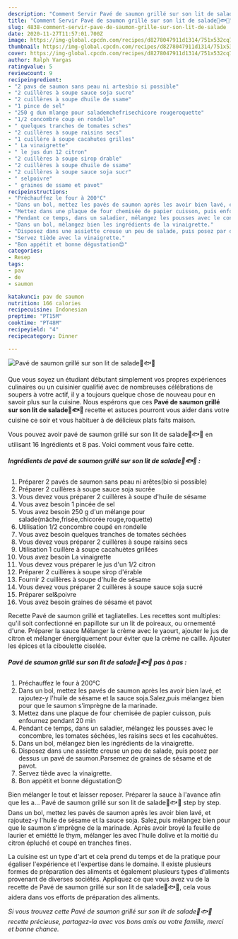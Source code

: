 ```yaml
---
description: "Comment Servir Pavé de saumon grillé sur son lit de salade🥗🐟🍃"
title: "Comment Servir Pavé de saumon grillé sur son lit de salade🥗🐟🍃"
slug: 4838-comment-servir-pave-de-saumon-grille-sur-son-lit-de-salade
date: 2020-11-27T11:57:01.700Z
image: https://img-global.cpcdn.com/recipes/d8278047911d1314/751x532cq70/pave-de-saumon-grille-sur-son-lit-de-salade🥗🐟🍃-photo-principale-de-la-recette.jpg
thumbnail: https://img-global.cpcdn.com/recipes/d8278047911d1314/751x532cq70/pave-de-saumon-grille-sur-son-lit-de-salade🥗🐟🍃-photo-principale-de-la-recette.jpg
cover: https://img-global.cpcdn.com/recipes/d8278047911d1314/751x532cq70/pave-de-saumon-grille-sur-son-lit-de-salade🥗🐟🍃-photo-principale-de-la-recette.jpg
author: Ralph Vargas
ratingvalue: 5
reviewcount: 9
recipeingredient:
- "2 pavs de saumon sans peau ni artesbio si possible"
- "2 cuillères à soupe sauce soja sucre"
- "2 cuillères à soupe dhuile de ssame"
- "1 pince de sel"
- "250 g dun mlange pour salademchefrisechicore rougeroquette"
- "1/2 concombre coup en rondelle"
- " quelques tranches de tomates sches"
- "2 cuillères à soupe raisins secs"
- "1 cuillère à soupe cacahutes grilles"
- " La vinaigrette"
- " le jus dun 12 citron"
- "2 cuillères à soupe sirop drable"
- "2 cuillères à soupe dhuile de ssame"
- "2 cuillères à soupe sauce soja sucr"
- " selpoivre"
- " graines de ssame et pavot"
recipeinstructions:
- "Préchauffez le four à 200°C"
- "Dans un bol, mettez les pavés de saumon après les avoir bien lavé, et rajoutez-y l&#39;huile de sésame et la sauce soja.Salez,puis mélangez bien pour que le saumon s’imprègne de la marinade."
- "Mettez dans une plaque de four chemisée de papier cuisson, puis enfournez pendant 20 min"
- "Pendant ce temps, dans un saladier, mélangez les pousses avec le concombre, les tomates séchées, les raisins secs et les cacahuètes."
- "Dans un bol, mélangez bien les ingrédients de la vinaigrette."
- "Disposez dans une assiette creuse un peu de salade, puis posez par dessus un pavé de saumon.Parsemez de graines de sésame et de pavot."
- "Servez tiède avec la vinaigrette."
- "Bon appétit et bonne dégustation😍"
categories:
- Resep
tags:
- pav
- de
- saumon

katakunci: pav de saumon 
nutrition: 166 calories
recipecuisine: Indonesian
preptime: "PT15M"
cooktime: "PT48M"
recipeyield: "4"
recipecategory: Dinner

---
```



![Pavé de saumon grillé sur son lit de salade🥗🐟🍃](https://img-global.cpcdn.com/recipes/d8278047911d1314/751x532cq70/pave-de-saumon-grille-sur-son-lit-de-salade🥗🐟🍃-photo-principale-de-la-recette.jpg)

Que vous soyez un étudiant débutant simplement vos propres expériences culinaires ou un cuisinier qualifié avec de nombreuses célébrations de soupers à votre actif, il y a toujours quelque chose de nouveau pour en savoir plus sur la cuisine. Nous espérons que ces <strong> Pavé de saumon grillé sur son lit de salade🥗🐟🍃 </strong> recette et astuces pourront vous aider dans votre cuisine ce soir et vous habituer à de délicieux plats faits maison.

<!--inarticleads1-->

Vous pouvez avoir pavé de saumon grillé sur son lit de salade🥗🐟🍃 en utilisant 16 Ingrédients et 8 pas. Voici comment vous faire cette.

##### Ingrédients de pavé de saumon grillé sur son lit de salade🥗🐟🍃 :

1. Préparer 2 pavés de saumon sans peau ni arêtes(bio si possible)
1. Préparer 2 cuillères à soupe sauce soja sucrée
1. Vous devez vous préparer 2 cuillères à soupe d&#39;huile de sésame
1. Vous avez besoin 1 pincée de sel
1. Vous avez besoin 250 g d&#39;un mélange pour salade(mâche,frisée,chicorée rouge,roquette)
1. Utilisation 1/2 concombre coupé en rondelle
1. Vous avez besoin  quelques tranches de tomates séchées
1. Vous devez vous préparer 2 cuillères à soupe raisins secs
1. Utilisation 1 cuillère à soupe cacahuètes grillées
1. Vous avez besoin  La vinaigrette
1. Vous devez vous préparer  le jus d&#39;un 1/2 citron
1. Préparer 2 cuillères à soupe sirop d&#39;érable
1. Fournir 2 cuillères à soupe d&#39;huile de sésame
1. Vous devez vous préparer 2 cuillères à soupe sauce soja sucré
1. Préparer  sel&amp;poivre
1. Vous avez besoin  graines de sésame et pavot


Recette Pavé de saumon grillé et tagliatelles. Les recettes sont multiples: qu&#39;il soit confectionné en papillote sur un lit de poireaux, ou ornementé d&#39;une. Préparer la sauce Mélanger la crème avec le yaourt, ajouter le jus de citron et mélanger énergiquement pour éviter que la crème ne caille. Ajouter les épices et la ciboulette ciselée. 

<!--inarticleads2-->

##### Pavé de saumon grillé sur son lit de salade🥗🐟🍃 pas à pas :

1. Préchauffez le four à 200°C
1. Dans un bol, mettez les pavés de saumon après les avoir bien lavé, et rajoutez-y l&#39;huile de sésame et la sauce soja.Salez,puis mélangez bien pour que le saumon s’imprègne de la marinade.
1. Mettez dans une plaque de four chemisée de papier cuisson, puis enfournez pendant 20 min
1. Pendant ce temps, dans un saladier, mélangez les pousses avec le concombre, les tomates séchées, les raisins secs et les cacahuètes.
1. Dans un bol, mélangez bien les ingrédients de la vinaigrette.
1. Disposez dans une assiette creuse un peu de salade, puis posez par dessus un pavé de saumon.Parsemez de graines de sésame et de pavot.
1. Servez tiède avec la vinaigrette.
1. Bon appétit et bonne dégustation😍


Bien mélanger le tout et laisser reposer. Préparer la sauce à l&#39;avance afin que les a… Pavé de saumon grillé sur son lit de salade🥗🐟🍃 step by step. Dans un bol, mettez les pavés de saumon après les avoir bien lavé, et rajoutez-y l&#39;huile de sésame et la sauce soja. Salez,puis mélangez bien pour que le saumon s&#39;imprègne de la marinade. Après avoir broyé la feuille de laurier et emiétté le thym, mélanger les avec l&#39;huile dolive et la moitié du citron épluché et coupé en tranches fines. 

<!--inarticleads1-->

<p>
La cuisine est un type d'art et cela prend du temps et de la pratique pour égaliser l'expérience et l'expertise dans le domaine. Il existe plusieurs formes de préparation des aliments et également plusieurs types d'aliments provenant de diverses sociétés. Appliquez ce que vous avez vu de la recette de Pavé de saumon grillé sur son lit de salade🥗🐟🍃, cela vous aidera dans vos efforts de préparation des aliments.
</p>

<p>
<i>Si vous trouvez cette Pavé de saumon grillé sur son lit de salade🥗🐟🍃 recette précieuse, partagez-la avec vos bons amis ou votre famille, merci et bonne chance.</i>
</p>
